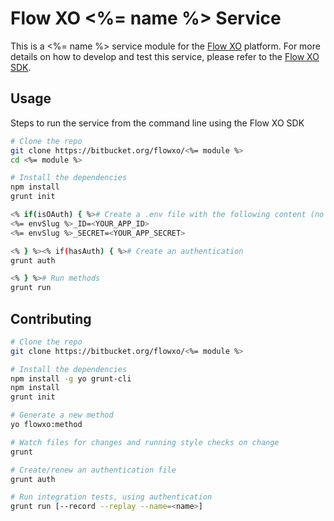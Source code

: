 # Flow XO <%= name %> Service

This is a <%= name %> service module for the [Flow XO](https://flowxo.com) platform. For more details on how to develop and test this service, please refer to the [Flow XO SDK](http://github.com/flowxo/flowxo-sdk).

## Usage

Steps to run the service from the command line using the Flow XO SDK

``` bash
# Clone the repo
git clone https://bitbucket.org/flowxo/<%= module %>
cd <%= module %>

# Install the dependencies
npm install
grunt init

<% if(isOAuth) { %># Create a .env file with the following content (no hashes):
<%= envSlug %>_ID=<YOUR_APP_ID>
<%= envSlug %>_SECRET=<YOUR_APP_SECRET>

<% } %><% if(hasAuth) { %># Create an authentication
grunt auth

<% } %># Run methods
grunt run
```

## Contributing

``` bash
# Clone the repo
git clone https://bitbucket.org/flowxo/<%= module %>

# Install the dependencies
npm install -g yo grunt-cli
npm install
grunt init

# Generate a new method
yo flowxo:method

# Watch files for changes and running style checks on change
grunt

# Create/renew an authentication file
grunt auth

# Run integration tests, using authentication
grunt run [--record --replay --name=<name>]

```
